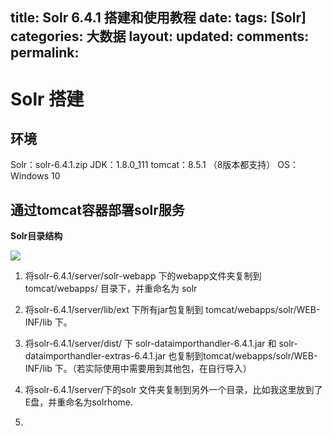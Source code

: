title: Solr 6.4.1 搭建和使用教程
date: 
tags: [Solr]
categories: 大数据
layout: 
updated: 
comments: 
permalink: 
---


<!--more-->

# Solr 搭建

## 环境

Solr：solr-6.4.1.zip
JDK：1.8.0_111
tomcat：8.5.1 （8版本都支持）
OS：Windows 10


## 通过tomcat容器部署solr服务

**Solr目录结构**

![](http://oduq3lfcc.bkt.clouddn.com/solr%E7%9B%AE%E5%BD%95.png)


1. 将solr-6.4.1/server/solr-webapp 下的webapp文件夹复制到 tomcat/webapps/ 目录下，并重命名为 solr

2. 将solr-6.4.1/server/lib/ext 下所有jar包复制到 tomcat/webapps/solr/WEB-INF/lib 下。

3. 将solr-6.4.1/server/dist/ 下 solr-dataimporthandler-6.4.1.jar 和 solr-dataimporthandler-extras-6.4.1.jar 也复制到tomcat/webapps/solr/WEB-INF/lib 下。（若实际使用中需要用到其他包，在自行导入）

4. 将solr-6.4.1/server/下的solr 文件夹复制到另外一个目录，比如我这里放到了E盘，并重命名为solrhome.

5. 


